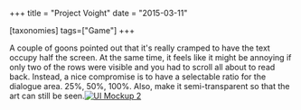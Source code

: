 +++
title = "Project Voight"
date = "2015-03-11"

[taxonomies]
tags=["Game"]
+++

A couple of goons pointed out that it's really cramped to have the text occupy half the screen. At the same time, it feels like it might be annoying if only two of the rows were visible and you had to scroll all about to read back. Instead, a nice compromise is to have a selectable ratio for the dialogue area. 25%, 50%, 100%. Also, make it semi-transparent so that the art can still be seen.[![UI Mockup 2](http://www.josephcatrambone.com/wp-content/uploads/2015/03/interview_mockup_2.png)](./img/wp-content-uploads-2015-03-interview_mockup_2.png)
